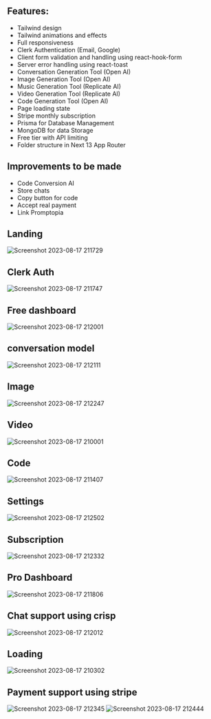 ## Features:

<ul>
  <li>Tailwind design</li>
  <li>Tailwind animations and effects</li>
  <li>Full responsiveness</li>
  <li>Clerk Authentication (Email, Google)</li>
  <li>Client form validation and handling using react-hook-form</li>
  <li>Server error handling using react-toast</li>
  <li>Conversation Generation Tool (Open AI)</li>
  <li>Image Generation Tool (Open AI)</li>
  <li>Music Generation Tool (Replicate AI)</li>
  <li>Video Generation Tool (Replicate AI)</li>
  <li>Code Generation Tool (Open AI)</li>
  <li>Page loading state</li>
  <li>Stripe monthly subscription</li>
  <li>Prisma for Database Management</li>
  <li>MongoDB for data Storage</li>
  <li>Free tier with API limiting</li>
  <li>Folder structure in Next 13 App Router</li>
</ul>

## Improvements to be made
<ul>
  <li>Code Conversion AI</li>
  <li>Store chats</li>
  <li>Copy button for code</li>
  <li>Accept real payment</li>
  <li>Link Promptopia</li>
</ul>



## Landing
![Screenshot 2023-08-17 211729](https://github.com/Anish-Karthik/Genius/assets/111771214/a1f0f7f1-41ff-4f4a-88d7-20454b48cf06)

## Clerk Auth
![Screenshot 2023-08-17 211747](https://github.com/Anish-Karthik/Genius/assets/111771214/11ba1cc1-1422-42c3-a7c6-9761a41978ed)


## Free dashboard
![Screenshot 2023-08-17 212001](https://github.com/Anish-Karthik/Genius/assets/111771214/5f89159d-adfc-4aec-954c-3db275db6b33)

## conversation model
![Screenshot 2023-08-17 212111](https://github.com/Anish-Karthik/Genius/assets/111771214/47219d0d-fcf1-4a14-95a3-c66fb366585c)

## Image
![Screenshot 2023-08-17 212247](https://github.com/Anish-Karthik/Genius/assets/111771214/1b1848ac-243f-4917-a3d3-b84976ad2c90)


## Video
![Screenshot 2023-08-17 210001](https://github.com/Anish-Karthik/Genius/assets/111771214/d47431fa-aa13-4568-892c-d5f1f2098c06)

## Code
![Screenshot 2023-08-17 211407](https://github.com/Anish-Karthik/Genius/assets/111771214/28d07f85-99db-41ae-b400-10ed1b1c20d6)

## Settings
![Screenshot 2023-08-17 212502](https://github.com/Anish-Karthik/Genius/assets/111771214/df8d1182-14a4-410b-87ff-3ee95d1d3753)

## Subscription
![Screenshot 2023-08-17 212332](https://github.com/Anish-Karthik/Genius/assets/111771214/76044b60-873d-4a90-a81a-93d1d107491a)

## Pro Dashboard
![Screenshot 2023-08-17 211806](https://github.com/Anish-Karthik/Genius/assets/111771214/3c1859d8-4872-4706-a3d0-ce61c8c8479c)

## Chat support using crisp
![Screenshot 2023-08-17 212012](https://github.com/Anish-Karthik/Genius/assets/111771214/520b83f2-4365-4715-8df3-a558d343f61e)

## Loading
![Screenshot 2023-08-17 210302](https://github.com/Anish-Karthik/Genius/assets/111771214/7d0ab253-b635-438c-a652-3d22107ac5ed)

## Payment support using stripe
![Screenshot 2023-08-17 212345](https://github.com/Anish-Karthik/Genius/assets/111771214/b2468785-263d-457d-8bc2-100546a727a3)
![Screenshot 2023-08-17 212444](https://github.com/Anish-Karthik/Genius/assets/111771214/7b384c7d-76f2-4baa-a064-c72088884fe1)




